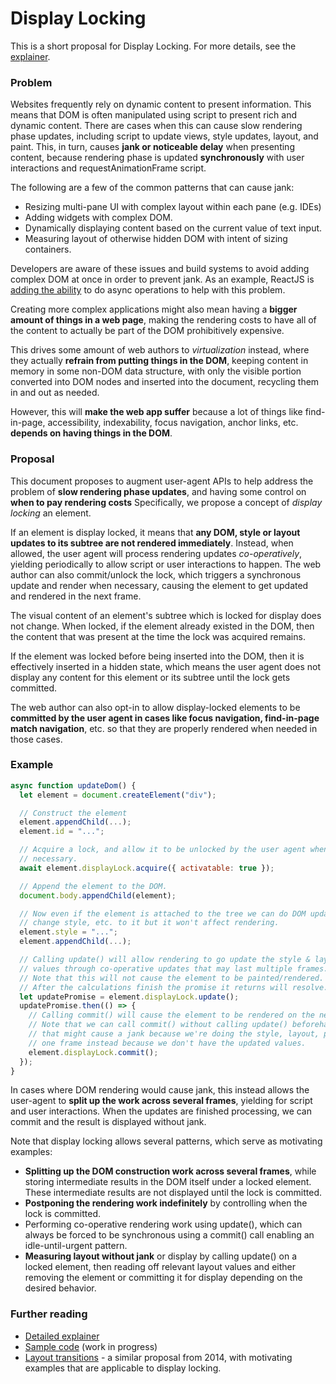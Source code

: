 # Display Locking

This is a short proposal for Display Locking. For more details, see the
[explainer](https://github.com/WICG/display-locking/blob/master/explainer.md).

### Problem

Websites frequently rely on dynamic content to present information. This means
that DOM is often manipulated using script to present rich and dynamic content.
There are cases when this can cause slow rendering phase updates, including
script to update views, style updates, layout, and paint. This, in turn, causes
**jank or noticeable delay** when presenting content, because rendering phase is
updated **synchronously** with user interactions and requestAnimationFrame script.

The following are a few of the common patterns that can cause jank:
- Resizing multi-pane UI with complex layout within each pane (e.g. IDEs)
- Adding widgets with complex DOM.
- Dynamically displaying content based on the current value of text input.
- Measuring layout of otherwise hidden DOM with intent of sizing containers.

Developers are aware of these issues and build systems to avoid adding complex
DOM at once in order to prevent jank. As an example, ReactJS is [adding the
ability](https://reactjs.org/blog/2018/03/01/sneak-peek-beyond-react-16.html)
to do async operations to help with this problem.

Creating more complex applications might also mean having a **bigger amount of things in a web page**,
making the rendering costs to have all of the content to actually be part of the DOM prohibitively expensive.

This drives some amount of web authors to *virtualization* instead,
where they actually **refrain from putting things in the DOM**,
keeping content in memory in some non-DOM data structure,
with only the visible portion converted into DOM nodes and inserted into the document,
recycling them in and out as needed.

However, this will **make the web app suffer** because a lot of things like find-in-page,
accessibility, indexability, focus navigation, anchor links, etc.
**depends on having things in the DOM**.

### Proposal

This document proposes to augment user-agent APIs to help address the problem of
**slow rendering phase updates**, and having some control on **when to pay rendering costs**
Specifically, we propose a concept of *display locking* an element.

If an element is display locked, it means that
**any DOM, style or layout updates to its subtree are not rendered immediately**.
Instead, when allowed, the user agent will process rendering updates *co-operatively*,
yielding periodically to allow script or user interactions to happen.
The web author can also commit/unlock the lock,
which triggers a synchronous update and render when necessary,
causing the element to get updated and rendered in the next frame.

The visual content of an element's subtree which is locked for display does not
change. When locked, if the element already existed in the DOM, then the
content that was present at the time the lock was acquired remains.

If the element was locked before being inserted into the DOM, then it is
effectively inserted in a hidden state, which means the user agent does not
display any content for this element or its subtree until the lock gets committed.

The web author can also opt-in to allow display-locked elements to be **committed by the user agent in cases like focus navigation,
find-in-page match navigation**, etc.
so that they are properly rendered when needed in those cases.

### Example

```js
async function updateDom() {
  let element = document.createElement("div");

  // Construct the element
  element.appendChild(...);
  element.id = "...";

  // Acquire a lock, and allow it to be unlocked by the user agent when
  // necessary.
  await element.displayLock.acquire({ activatable: true });

  // Append the element to the DOM.
  document.body.appendChild(element);

  // Now even if the element is attached to the tree we can do DOM updates,
  // change style, etc. to it but it won't affect rendering.
  element.style = "...";
  element.appendChild(...);

  // Calling update() will allow rendering to go update the style & layout
  // values through co-operative updates that may last multiple frames.
  // Note that this will not cause the element to be painted/rendered.
  // After the calculations finish the promise it returns will resolve.
  let updatePromise = element.displayLock.update();
  updatePromise.then(() => {
    // Calling commit() will cause the element to be rendered on the next frame.
    // Note that we can call commit() without calling update() beforehand, but
    // that might cause a jank because we're doing the style, layout, paint in
    // one frame instead because we don't have the updated values.
    element.displayLock.commit();
  });
}

```

In cases where DOM rendering would cause jank, this instead allows the
user-agent to **split up the work across several frames**, yielding for script and
user interactions. When the updates are finished processing,
we can commit and the result is displayed without jank.

Note that display locking allows several patterns, which serve as motivating
examples:

- **Splitting up the DOM construction work across several frames**, while storing
  intermediate results in the DOM itself under a locked element. These
  intermediate results are not displayed until the lock is committed.
- **Postponing the rendering work indefinitely** by controlling when the lock is
  committed.
- Performing co-operative rendering work using update(), which can always be
  forced to be synchronous using a commit() call enabling an idle-until-urgent
  pattern.
- **Measuring layout without jank** or display by calling update() on a locked
  element, then reading off relevant layout values and either removing the
  element or committing it for display depending on the desired behavior.

### Further reading

- [Detailed explainer](https://github.com/WICG/display-locking/blob/master/explainer.md)
- [Sample code](https://github.com/WICG/display-locking/blob/master/sample-code)
  (work in progress)
- [Layout transitions](http://tabatkins.github.io/specs/layout-transitions/) - a
  similar proposal from 2014, with motivating examples that are applicable to
  display locking.